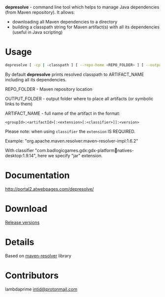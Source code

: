 **depresolve** - command line tool which helps to manage Java dependencies (from Maven repository). It allows:

- downloading all Maven dependencies to a directory
- building a classpath string for Maven artifact(s) with all its dependencies (useful in Java scripting)

# Usage

```bash
depresolve [ -cp | -classpath ] [ --repo-home <REPO_FOLDER> ] [ --output|--output-links <OUTPUT_FOLDER> ] [--scope <test|compile> ] <ARTIFACT_NAME> [ ... [--scope <test|compile> ] <ARTIFACT_NAME> ]
```

By default **depresolve** prints resolved classpath to ARTIFACT_NAME including all its dependencies.

REPO_FOLDER - Maven repository location

OUTPUT_FOLDER - output folder where to place all artifacts (or symbolic links to them)

ARTIFACT_NAME - full name of the artifact in the format:

``` 
<groupId>:<artifactId>[:<extension>[:<classifier>]]:<version>
```

Please note: when using `classifier` the `extension` IS REQUIRED.

Example: "org.apache.maven.resolver:maven-resolver-impl:1.6.2"

With classifier "com.badlogicgames.gdx:gdx-platform:jar:natives-desktop:1.9.14", here we specify "jar" extension.

# Documentation

http://portal2.atwebpages.com/depresolve/

# Download

[Release versions](https://github.com/lambdaprime/depresolve/releases)

# Details

Based on [maven-resolver](https://github.com/apache/maven-resolver) library

# Contributors

lambdaprime <intid@protonmail.com>
